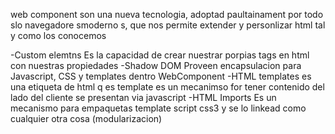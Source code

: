web component son una nueva tecnologia, adoptad paultainament por todo slo navegadore smoderno s, que nos permite extender y personlizar html tal y como los conocemos

-Custom elemtns
	Es la capacidad de crear nuestrar porpias tags en html con nuestras propiedades
-Shadow DOM
	Proveen encapsulacion para Javascript, CSS y templates dentro WebComponent
-HTML templates
	es una etiqueta de html q es template
	es un mecanimso for tener contenido del lado del cliente se presentan via javascript
-HTML Imports
	Es un mecanismo para empaquetas template script css3 y se lo linkead como cualquier otra cosa
	(modularizacion)
